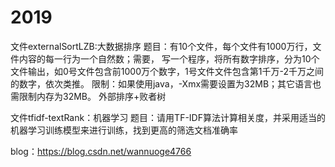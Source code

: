 # 2019
文件externalSortLZB:大数据排序
题目：有10个文件，每个文件有1000万行，文件内容的每一行为一个自然数；需要，
写一个程序，将所有数字排序，分为10个文件输出，如0号文件包含前1000万个数字，1号文件文件包含第1千万-2千万之间的数字，依次类推。
限制：如果使用java，-Xmx需要设置为32MB；其它语言也需限制内存为32MB。
外部排序+败者树

文件tfidf-textRank：机器学习
题目：请用TF-IDF算法计算相关度，并采用适当的机器学习训练模型来进行训练，找到更高的筛选文档准确率

blog：https://blog.csdn.net/wannuoge4766
